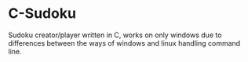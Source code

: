 # C-Sudoku
Sudoku creator/player written in C, works on only windows due to differences between the ways of windows and linux handling command line.
